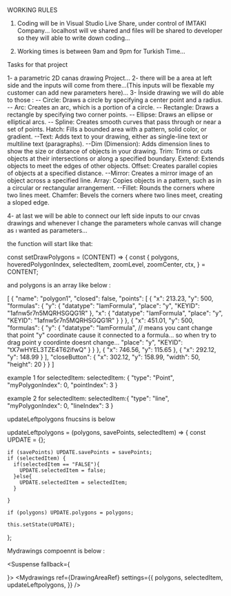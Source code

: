WORKING RULES

1. Coding will be in Visual Studio Live Share, under control of IMTAKI Company...
   localhost will ve shared and files will be shared to developer so they will able to write down coding...

2. Working times is between 9am and 9pm for Turkish Time...

Tasks for that project

1- a parametric 2D canas drawing Project...
2- there will be a area at left side and the inputs will come from there...(This inputs will be flexable my customer can add new parameters here)...
3- İnside drawing we  will do able to those :
        -- Circle: Draws a circle by specifying a center point and a radius.
        -- Arc: Creates an arc, which is a portion of a circle.
        -- Rectangle: Draws a rectangle by specifying two corner points.
        -- Ellipse: Draws an ellipse or elliptical arcs.
        -- Spline: Creates smooth curves that pass through or near a set of points.
        Hatch: Fills a bounded area with a pattern, solid color, or gradient.
        --Text: Adds text to your drawing, either as single-line text or multiline text (paragraphs).
        --Dim (Dimension): Adds dimension lines to show the size or distance of objects in your drawing.
        Trim: Trims or cuts objects at their intersections or along a specified boundary.
        Extend: Extends objects to meet the edges of other objects.
        Offset: Creates parallel copies of objects at a specified distance.
        --Mirror: Creates a mirror image of an object across a specified line.
        Array: Copies objects in a pattern, such as in a circular or rectangular arrangement.
        --Fillet: Rounds the corners where two lines meet.
        Chamfer: Bevels the corners where two lines meet, creating a sloped edge.

4- at last we will be able to connect our left side inputs to our cnvas drawings and whenever I change the parameters whole canvas will change as ı wanted as parameters...

the function will start like that: 

const setDrawPolygons = (CONTENT) => {
  const {
    polygons,
    hoveredPolygonIndex,
    selectedItem,
    zoomLevel,
    zoomCenter,
    ctx,
  } = CONTENT;


  and polygons is an array like below : 

  
  [
    {
        "name": "polygon1",
        "closed": false,
        "points": [
            {
                "x": 213.23,
                "y": 500,
                "formulas": {
                    "y": {
                        "datatype": "IamFormula",
                        "place": "y",
                        "KEYID": "1afnw5r7n5MQRHSGQG1R"
                    },
                    "x": {
                        "datatype": "IamFormula",
                        "place": "y",
                        "KEYID": "1afnw5r7n5MQRHSGQG1R"
                    }
                }
            },
            {
                "x": 451.01,
                "y": 500,
                "formulas": {
                    "y": {
                        "datatype": "IamFormula", // means you cant change that point "y" coordinate cause it connected to a formula... so when try to drag point y coordinte doesnt change...
                        "place": "y",
                        "KEYID": "tX7wHYEL3TZE4T62ifwQ"
                    }
                }
            },
            {
                "x": 746.56,
                "y": 115.65
            },
            {
                "x": 292.12,
                "y": 148.99
            }
        ],
        "closeButton": {
            "x": 302.12,
            "y": 158.99,
            "width": 50,
            "height": 20
        }
    }
]

example 1 for selectedItem:
selectedItem: {
    "type": "Point",
    "myPolygonIndex": 0,
    "pointIndex": 3
}

example 2 for selectedItem:
selectedItem:{
    "type": "line",
    "myPolygonIndex": 0,
    "lineIndex": 3
}


updateLeftpolygons fnucsins is below 

  updateLeftpolygons = (polygons, savePoints, selectedItem) => {
    const UPDATE = {};


    if (savePoints) UPDATE.savePoints = savePoints;
    if (selectedItem) {
      if(selectedItem == "FALSE"){
        UPDATE.selectedItem = false;
      }else{
        UPDATE.selectedItem = selectedItem;
      }

    }
      
    if (polygons) UPDATE.polygons = polygons;

    this.setState(UPDATE);
  };


Mydrawings compoennt is below : 


<Suspense fallback={<div></div>}>
    <Mydrawings
        ref={DrawingAreaRef}
        settings={{
            polygons,
            selectedItem,
            updateLeftpolygons,
        }}
    />
    </Suspense>